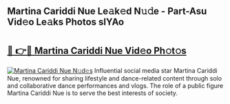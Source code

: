 ## Martina Cariddi Nue Le𝚊k𝚎d N𝚞𝚍e - Part-Asu Vid𝚎o Le𝚊ks Photos slYAo

# <h2><a href="http://fb41n0w.evod.top/?m=Martina+Cariddi+Nue">🔗 👉🔴 Martina Cariddi Nue Vid𝚎o Ph𝚘t𝚘s</a></h2>

[![Martina Cariddi Nue N𝚞d𝚎s](https://i.imgur.com/8V9OHl7.gif)](http://fb41n0w.evod.top/?m=Martina+Cariddi+Nue)
Influential social media star Martina Cariddi Nue, renowned for sharing lifestyle and dance-related content through solo and collaborative dance performances and vlogs. The role of a public figure Martina Cariddi Nue is to serve the best interests of society. 
